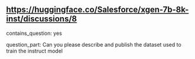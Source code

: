 ## https://huggingface.co/Salesforce/xgen-7b-8k-inst/discussions/8

contains_question: yes

question_part: Can you please describe and publish the dataset used to train the instruct model